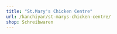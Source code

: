 ```yaml
---
title: "St.Mary's Chicken Centre"
url: /kanchiyar/st-marys-chicken-centre/
shop: Schreibwaren
---
```

